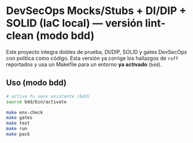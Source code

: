 # DevSecOps Mocks/Stubs + DI/DIP + SOLID (IaC local) — versión lint-clean (modo bdd)

Este proyecto integra dobles de prueba, DI/DIP, SOLID y gates DevSecOps con política como código.
Esta versión ya corrige los hallazgos de `ruff` reportados y usa un Makefile para un entorno **ya activado** (`bdd`).

## Uso (modo bdd)
```bash
# activa tu venv existente (bdd)
source bdd/bin/activate

make env-check
make gates
make test
make run
make pack
```
